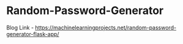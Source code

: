 # Random-Password-Generator

Blog Link - https://machinelearningprojects.net/random-password-generator-flask-app/
